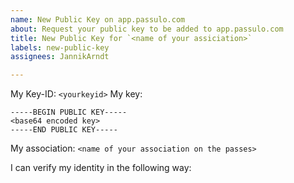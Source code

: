 ```yaml
---
name: New Public Key on app.passulo.com
about: Request your public key to be added to app.passulo.com
title: New Public Key for `<name of your assiciation>`
labels: new-public-key
assignees: JannikArndt

---
```


My Key-ID: `<yourkeyid>`
My key:
```
-----BEGIN PUBLIC KEY-----
<base64 encoded key>
-----END PUBLIC KEY-----
```
My association: `<name of your association on the passes>`

I can verify my identity in the following way: <please enter description>
